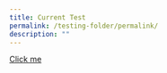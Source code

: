 ```yaml
---
title: Current Test
permalink: /testing-folder/permalink/
description: ""
---
```



<a href="/files/csc-annual-report_fy21-(final).pdf">Click me</a>
